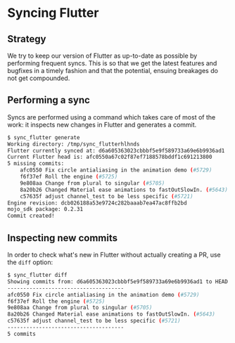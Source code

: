 Syncing Flutter
===============

## Strategy

We try to keep our version of Flutter as up-to-date as possible by performing
frequent syncs. This is so that we get the latest features and bugfixes in a
timely fashion and that the potential, ensuing breakages do not get compounded.


## Performing a sync

Syncs are performed using a command which takes care of most of the work: it
inspects new changes in Flutter and generates a commit.
```sh
$ sync_flutter generate
Working directory: /tmp/sync_flutterhlhnds
Flutter currently synced at: d6a605363023cbbbf5e9f589733a69e6b9936ad1
Current Flutter head is: afc0550a67c02f87ef7188578bddf1c691213800
5 missing commits:
    afc0550 Fix circle antialiasing in the animation demo (#5729)
    f6f37ef Roll the engine (#5725)
    9e808aa Change from plural to singular (#5705)
    8a20b26 Changed Material ease animations to fastOutSlowIn. (#5643)
    c57635f adjust channel_test to be less specific (#5721)
Engine revision: dcb026188a53e9724c282baaab7ea47ac8ffb2bd
mojo_sdk package: 0.2.31
Commit created!
```


## Inspecting new commits

In order to check what's new in Flutter without actually creating a PR, use the
`diff` option:
```sh
$ sync_flutter diff
Showing commits from: d6a605363023cbbbf5e9f589733a69e6b9936ad1 to HEAD
-------------------------------------
afc0550 Fix circle antialiasing in the animation demo (#5729)
f6f37ef Roll the engine (#5725)
9e808aa Change from plural to singular (#5705)
8a20b26 Changed Material ease animations to fastOutSlowIn. (#5643)
c57635f adjust channel_test to be less specific (#5721)
-------------------------------------
5 commits
```
